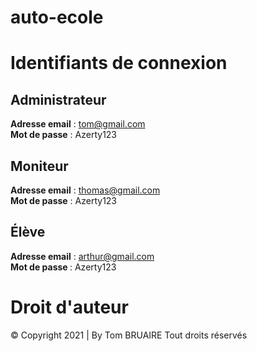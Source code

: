 # auto-ecole

# Identifiants de connexion

Administrateur
--------------
<b>Adresse email</b> : tom@gmail.com<br>
<b>Mot de passe</b> : Azerty123

Moniteur
--------
<b>Adresse email</b> : thomas@gmail.com<br>
<b>Mot de passe</b> : Azerty123

Élève
-----
<b>Adresse email</b> : arthur@gmail.com<br>
<b>Mot de passe </b> : Azerty123

# Droit d'auteur
&copy; Copyright 2021 | By Tom BRUAIRE
Tout droits réservés

